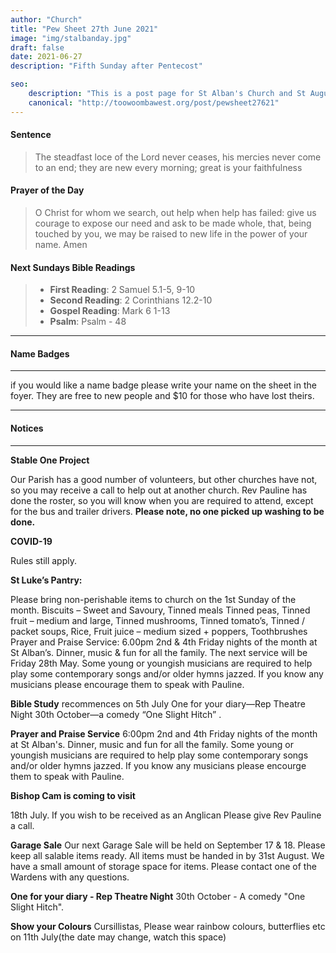 ```yaml
---
author: "Church"
title: "Pew Sheet 27th June 2021"
image: "img/stalbanday.jpg"
draft: false
date: 2021-06-27
description: "Fifth Sunday after Pentecost"

seo: 
    description: "This is a post page for St Alban's Church and St Augustine's Church Toowoomba"
    canonical: "http://toowoombawest.org/post/pewsheet27621"
---
```



#### Sentence

> The steadfast loce of the Lord never ceases, his mercies never come to an end; they are new every morning; great is your faithfulness

#### Prayer of the Day

> O Christ for whom we search, out help when help has failed: give us courage to expose our need and ask to be made whole, that, being touched by you, we may be raised to new life in the power of your name. Amen



#### Next Sundays Bible Readings
> * **First Reading**: 2 Samuel 5.1-5, 9-10
> * **Second Reading**: 2 Corinthians 12.2-10
> * **Gospel Reading**: Mark 6 1-13
> * **Psalm**: Psalm -  48

---

#### Name Badges
---
if you would like a name badge please write your name on the sheet in the foyer. They are free to new people and $10 for those who have lost theirs.

---
#### Notices
---

**Stable One Project**

Our Parish has a good number of volunteers,   but other churches have not, so you may receive a call to help out at        another church. Rev Pauline has done the roster, so you will know when you are required to attend, except for the bus and trailer drivers. **Please note, no one picked up washing to be done.**

**COVID-19**

Rules still apply.

**St Luke’s Pantry:**

Please bring non-perishable items to church on  the 1st Sunday of the month.   Biscuits – Sweet and Savoury, Tinned meals Tinned peas, Tinned fruit – medium and large, Tinned mushrooms, Tinned tomato’s, Tinned / packet soups, Rice, Fruit juice –   medium sized + poppers, Toothbrushes                                           
Prayer and Praise Service:
6.00pm 2nd & 4th Friday nights of the month at St Alban’s. Dinner, music & fun for all the family. The next service will be Friday 28th May. Some young or youngish musicians  are required to help play some  contemporary  songs and/or older hymns jazzed. If you know  any musicians  please encourage them to speak with Pauline. 

**Bible Study**
recommences on 5th July 
One for your diary—Rep Theatre Night 30th October—a comedy “One Slight Hitch” .

**Prayer and Praise Service**
6:00pm 2nd and 4th Friday nights of the month at St Alban's. Dinner, music and fun for all the family. Some young or youngish musicians are required to help play some contemporary songs and/or older hymns jazzed. If you know any musicians please encourge them to speak with Pauline.

**Bishop Cam is coming to visit**

18th July.  If you wish to be         received as an Anglican Please give Rev Pauline a call. 

**Garage Sale**
Our next Garage Sale will be held on September 17 & 18. Please keep all salable items ready. All items must be handed in by   31st August. We have a small amount of storage space for items. Please contact one of the Wardens with any questions. 

**One for your diary - Rep Theatre Night**
30th October - A comedy "One Slight Hitch".

**Show your Colours**
Cursillistas, Please wear rainbow colours, butterflies etc on 11th July(the date may change, watch this space)